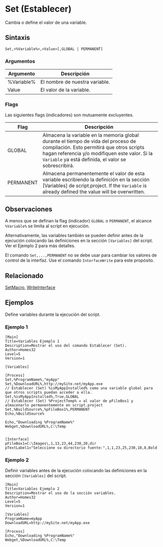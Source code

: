 # Set (Establecer)

Cambia o define el valor de una variable.

## Sintaxis

```pebakery
Set,<%Variable%>,<Value>[,GLOBAL | PERMANENT]
```

### Argumentos

| Argumento | Descripción |
| --- | --- |
| %Variable% | El nombre de nuestra variable. |
| Value | El valor de la variable. |

### Flags

Las siguientes flags (indicadores) son mutuamente excluyentes.

| Flag | Descripción |
| --- | --- |
| GLOBAL | Almacena la variable en la memoria global durante el tiempo de vida del proceso de compilación. Esto permitirá que otros scripts hagan referencia y/o modifiquen este valor. Si la `Variable` ya está definida, el valor se sobrescribirá. |
| PERMANENT | Almacena permanentemente el valor de esta variable escribiendo la definición en la sección [Variables] de script.project. If the `Variable` is already defined the value will be overwritten. |

## Observaciones

A menos que se definan la flag (indicador) `GLOBAL` o `PERMANENT`, el alcance `%Variable%` se limita al script en ejecución.

Alternativamente, las variables también se pueden definir antes de la ejecución colocando las definiciones en la sección `[Variables]` del script. Ver el Ejemplo 2 para más detalles.

El comando `Set,...,PERMANENT` no se debe usar para cambiar los valores de control de la interfaz. Use el comando `InterfaceWrite` para este propósito.

## Relacionado

[SetMacro](./SetMacro.md), [WriteInterface](../Interface/WriteInterface.md)

## Ejemplos

Define variables durante la ejecución del script.

### Ejemplo 1

```pebakery
[Main]
Title=Variables Ejemplo 1
Description=Mostrar el uso del comando Establecer (Set).
Author=Homes32
Level=5
Version=1

[Variables]

[Process]
Set,%ProgramName%,"myApp"
Set,%DownloadURL%,http://mySite.net/myApp.exe
// Establecer (Set) %isMyAppInstalled% como una variable global para que otros scripts puedan acceder a ella.
Set,%isMyAppInstalled%,True,GLOBAL
// Establecer (Set) %ProjectTemp% = al valor de pFileBox1 y almacenarlo permanentemente en script.project
Set,%BuildSource%,%pFileBox1%,PERMANENT
Echo,%BuildSource%

Echo,"Downloading %ProgramName%"
Webget,%DownloadURL%,C:\Temp


[Interface]
pFileBox1=C:\Images\,1,13,23,44,230,20,dir
pTextLabel1="Seleccione su directorio fuente:",1,1,23,25,230,18,8,Bold
```

### Ejemplo 2

Definir variables antes de la ejecución colocando las definiciones en la sección `[Variables]` del script.

```pebakery
[Main]
Title=Variables Ejemplo 2
Description=Mostrar el uso de la sección variables.
Author=Homes32
Level=5
Version=1

[Variables]
ProgramName=myApp
DownloadURL=http://mySite.net/myApp.exe

[Process]
Echo,"Downloading %ProgramName%"
Webget,%DownloadURL%,C:\Temp
```
